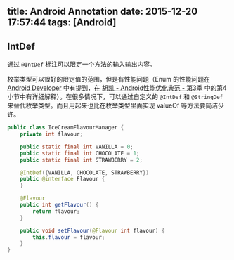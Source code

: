 title: Android Annotation
date: 2015-12-20 17:57:44
tags: [Android]
---

##	IntDef

通过 `@IntDef` 标注可以限定一个方法的输入输出内容。

枚举类型可以很好的限定值的范围，但是有性能问题（Enum 的性能问题在 [Android Developer](https://developer.android.com/topic/performance/memory.html#Abstractions) 中有提到，在 [胡凯 - Android性能优化典范 - 第3季](http://hukai.me/android-performance-patterns-season-3/) 中的第4小节中有详细解释）。在很多情况下，可以通过自定义的 `@IntDef` 和 `@StringDef` 来替代枚举类型。而且用起来也比在枚举类型里面实现 valueOf 等方法要简洁少许。

<!-- more -->

``` Java
public class IceCreamFlavourManager {
    private int flavour;

    public static final int VANILLA = 0;
    public static final int CHOCOLATE = 1;
    public static final int STRAWBERRY = 2;

    @IntDef({VANILLA, CHOCOLATE, STRAWBERRY})
    public @interface Flavour {
    }

    @Flavour
    public int getFlavour() {
        return flavour;
    }

    public void setFlavour(@Flavour int flavour) {
        this.flavour = flavour;
    }
}
```